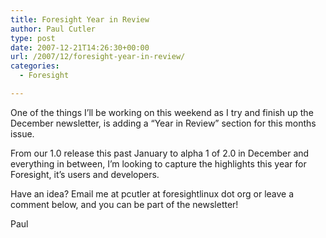 ```yaml
---
title: Foresight Year in Review
author: Paul Cutler
type: post
date: 2007-12-21T14:26:30+00:00
url: /2007/12/foresight-year-in-review/
categories:
  - Foresight

---
```

One of the things I&#8217;ll be working on this weekend as I try and finish up the December newsletter, is adding a &#8220;Year in Review&#8221; section for this months issue.

From our 1.0 release this past January to alpha 1 of 2.0 in December and everything in between, I&#8217;m looking to capture the highlights this year for Foresight, it&#8217;s users and developers.

Have an idea? Email me at pcutler at foresightlinux dot org or leave a comment below, and you can be part of the newsletter!

Paul
